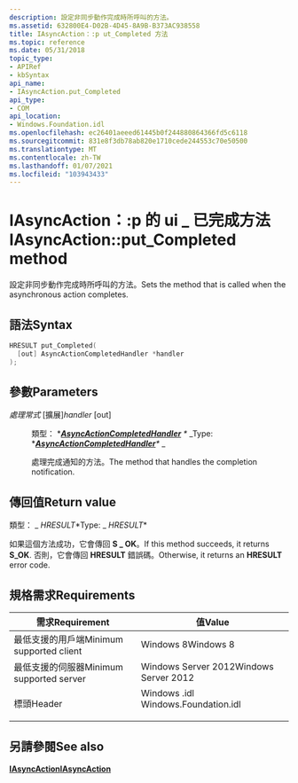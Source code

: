 ```yaml
---
description: 設定非同步動作完成時所呼叫的方法。
ms.assetid: 632800E4-D02B-4D45-8A9B-B373AC938558
title: IAsyncAction：:p ut_Completed 方法
ms.topic: reference
ms.date: 05/31/2018
topic_type:
- APIRef
- kbSyntax
api_name:
- IAsyncAction.put_Completed
api_type:
- COM
api_location:
- Windows.Foundation.idl
ms.openlocfilehash: ec26401aeeed61445b0f244880864366fd5c6118
ms.sourcegitcommit: 831e8f3db78ab820e1710cede244553c70e50500
ms.translationtype: MT
ms.contentlocale: zh-TW
ms.lasthandoff: 01/07/2021
ms.locfileid: "103943433"
---
```

# <a name="iasyncactionput_completed-method"></a><span data-ttu-id="93817-103">IAsyncAction：:p 的 ui \_ 已完成方法</span><span class="sxs-lookup"><span data-stu-id="93817-103">IAsyncAction::put\_Completed method</span></span>

<span data-ttu-id="93817-104">設定非同步動作完成時所呼叫的方法。</span><span class="sxs-lookup"><span data-stu-id="93817-104">Sets the method that is called when the asynchronous action completes.</span></span>

## <a name="syntax"></a><span data-ttu-id="93817-105">語法</span><span class="sxs-lookup"><span data-stu-id="93817-105">Syntax</span></span>


```C++
HRESULT put_Completed(
  [out] AsyncActionCompletedHandler *handler
);
```



## <a name="parameters"></a><span data-ttu-id="93817-106">參數</span><span class="sxs-lookup"><span data-stu-id="93817-106">Parameters</span></span>

<dl> <dt>

<span data-ttu-id="93817-107">*處理常式* \[擴展\]</span><span class="sxs-lookup"><span data-stu-id="93817-107">*handler* \[out\]</span></span>
</dt> <dd>

<span data-ttu-id="93817-108">類型： \**[**AsyncActionCompletedHandler**](asyncactioncompletedhandler.md) \** _</span><span class="sxs-lookup"><span data-stu-id="93817-108">Type: \**[**AsyncActionCompletedHandler**](asyncactioncompletedhandler.md)\** _</span></span>

<span data-ttu-id="93817-109">處理完成通知的方法。</span><span class="sxs-lookup"><span data-stu-id="93817-109">The method that handles the completion notification.</span></span>

</dd> </dl>

## <a name="return-value"></a><span data-ttu-id="93817-110">傳回值</span><span class="sxs-lookup"><span data-stu-id="93817-110">Return value</span></span>

<span data-ttu-id="93817-111">類型： _ *HRESULT*\*</span><span class="sxs-lookup"><span data-stu-id="93817-111">Type: _ *HRESULT*\*</span></span>

<span data-ttu-id="93817-112">如果這個方法成功，它會傳回 **S \_ OK**。</span><span class="sxs-lookup"><span data-stu-id="93817-112">If this method succeeds, it returns **S\_OK**.</span></span> <span data-ttu-id="93817-113">否則，它會傳回 **HRESULT** 錯誤碼。</span><span class="sxs-lookup"><span data-stu-id="93817-113">Otherwise, it returns an **HRESULT** error code.</span></span>

## <a name="requirements"></a><span data-ttu-id="93817-114">規格需求</span><span class="sxs-lookup"><span data-stu-id="93817-114">Requirements</span></span>



| <span data-ttu-id="93817-115">需求</span><span class="sxs-lookup"><span data-stu-id="93817-115">Requirement</span></span> | <span data-ttu-id="93817-116">值</span><span class="sxs-lookup"><span data-stu-id="93817-116">Value</span></span> |
|-------------------------------------|---------------------------------------------------------------------------------------------------|
| <span data-ttu-id="93817-117">最低支援的用戶端</span><span class="sxs-lookup"><span data-stu-id="93817-117">Minimum supported client</span></span><br/> | <span data-ttu-id="93817-118">Windows 8</span><span class="sxs-lookup"><span data-stu-id="93817-118">Windows 8</span></span><br/>                                                                              |
| <span data-ttu-id="93817-119">最低支援的伺服器</span><span class="sxs-lookup"><span data-stu-id="93817-119">Minimum supported server</span></span><br/> | <span data-ttu-id="93817-120">Windows Server 2012</span><span class="sxs-lookup"><span data-stu-id="93817-120">Windows Server 2012</span></span><br/>                                                                    |
| <span data-ttu-id="93817-121">標頭</span><span class="sxs-lookup"><span data-stu-id="93817-121">Header</span></span><br/>                   | <dl> <span data-ttu-id="93817-122"><dt>Windows .idl</dt></span><span class="sxs-lookup"><span data-stu-id="93817-122"><dt>Windows.Foundation.idl</dt></span></span> </dl> |



## <a name="see-also"></a><span data-ttu-id="93817-123">另請參閱</span><span class="sxs-lookup"><span data-stu-id="93817-123">See also</span></span>

<dl> <dt>

[<span data-ttu-id="93817-124">**IAsyncAction**</span><span class="sxs-lookup"><span data-stu-id="93817-124">**IAsyncAction**</span></span>](/windows/win32/api/windows.foundation/nn-windows-foundation-iasyncaction)
</dt> </dl>

 

 
